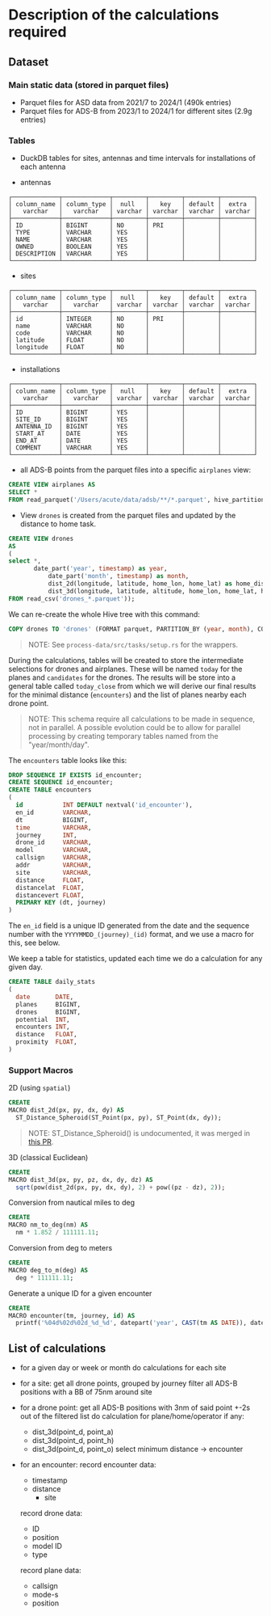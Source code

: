 # Description of the calculations required

## Dataset

### Main static data (stored in parquet files)

- Parquet files for ASD data from 2021/7 to 2024/1      (490k entries)
- Parquet files for ADS-B from 2023/1 to 2024/1 for different sites (2.9g entries)

### Tables

- DuckDB tables for sites, antennas and time intervals for installations of each antenna

- antennas

```text
┌─────────────┬─────────────┬─────────┬─────────┬─────────┬─────────┐
│ column_name │ column_type │  null   │   key   │ default │  extra  │
│   varchar   │   varchar   │ varchar │ varchar │ varchar │ varchar │
├─────────────┼─────────────┼─────────┼─────────┼─────────┼─────────┤
│ ID          │ BIGINT      │ NO      │ PRI     │         │         │
│ TYPE        │ VARCHAR     │ YES     │         │         │         │
│ NAME        │ VARCHAR     │ YES     │         │         │         │
│ OWNED       │ BOOLEAN     │ YES     │         │         │         │
│ DESCRIPTION │ VARCHAR     │ YES     │         │         │         │
└─────────────┴─────────────┴─────────┴─────────┴─────────┴─────────┘
```

- sites

```text
┌─────────────┬─────────────┬─────────┬─────────┬─────────┬─────────┐
│ column_name │ column_type │  null   │   key   │ default │  extra  │
│   varchar   │   varchar   │ varchar │ varchar │ varchar │ varchar │
├─────────────┼─────────────┼─────────┼─────────┼─────────┼─────────┤
│ id          │ INTEGER     │ NO      │ PRI     │         │         │
│ name        │ VARCHAR     │ NO      │         │         │         │
│ code        │ VARCHAR     │ NO      │         │         │         │
│ latitude    │ FLOAT       │ NO      │         │         │         │
│ longitude   │ FLOAT       │ NO      │         │         │         │
└─────────────┴─────────────┴─────────┴─────────┴─────────┴─────────┘
```

- installations

```text
┌─────────────┬─────────────┬─────────┬─────────┬─────────┬─────────┐
│ column_name │ column_type │  null   │   key   │ default │  extra  │
│   varchar   │   varchar   │ varchar │ varchar │ varchar │ varchar │
├─────────────┼─────────────┼─────────┼─────────┼─────────┼─────────┤
│ ID          │ BIGINT      │ YES     │         │         │         │
│ SITE_ID     │ BIGINT      │ YES     │         │         │         │
│ ANTENNA_ID  │ BIGINT      │ YES     │         │         │         │
│ START_AT    │ DATE        │ YES     │         │         │         │
│ END_AT      │ DATE        │ YES     │         │         │         │
│ COMMENT     │ VARCHAR     │ YES     │         │         │         │
└─────────────┴─────────────┴─────────┴─────────┴─────────┴─────────┘
```

- all ADS-B points from the parquet files into a specific `airplanes` view:

```sql
CREATE VIEW airplanes AS
SELECT *
FROM read_parquet('/Users/acute/data/adsb/**/*.parquet', hive_partitioning = true);
```

- View `drones` is created from the parquet files and updated by the distance to home task.

```sql
CREATE VIEW drones
AS
(
select *,
       date_part('year', timestamp) as year, 
           date_part('month', timestamp) as month,
           dist_2d(longitude, latitude, home_lon, home_lat) as home_distance_2d,
           dist_3d(longitude, latitude, altitude, home_lon, home_lat, home_height) as home_distance_3d
FROM read_csv('drones_*.parquet'));
```

We can re-create the whole Hive tree with this command:

```sql
COPY drones TO 'drones' (FORMAT parquet, PARTITION_BY (year, month), COMPRESSION 'zstd', FILENAME_PATTERN "drones_{i}");
```

> NOTE: See `process-data/src/tasks/setup.rs` for the wrappers.

During the calculations, tables will be created to store the intermediate selections for drones and airplanes. These
will be named `today` for the planes and `candidates` for the drones. The results will be store into a general table
called `today_close` from which we will derive our final results for the minimal distance (`encounters`) and the list of
planes nearby each drone point.

> NOTE: This schema require all calculations to be made in sequence, not in parallel. A possible evolution could be to
> allow for parallel processing by creating temporary tables named from the "year/month/day".

The `encounters` table looks like this:

```sql
DROP SEQUENCE IF EXISTS id_encounter;
CREATE SEQUENCE id_encounter;
CREATE TABLE encounters
(
  id           INT DEFAULT nextval('id_encounter'),
  en_id        VARCHAR,
  dt           BIGINT,
  time         VARCHAR,
  journey      INT,
  drone_id     VARCHAR,
  model        VARCHAR,
  callsign     VARCHAR,
  addr         VARCHAR,
  site         VARCHAR,
  distance     FLOAT,
  distancelat  FLOAT,
  distancevert FLOAT,
  PRIMARY KEY (dt, journey)
)
```

The `en_id` field is a unique ID generated from the date and the sequence number with the `YYYYMMDD_(journey)_(id)`
format, and we use a macro for this, see below.

We keep a table for statistics, updated each time we do a calculation for any given day.

```sql
CREATE TABLE daily_stats
(
  date       DATE,
  planes     BIGINT,
  drones     BIGINT,
  potential  INT,
  encounters INT,
  distance   FLOAT,
  proximity  FLOAT,
)
```

### Support Macros

2D (using `spatial`)

```sql
CREATE
MACRO dist_2d(px, py, dx, dy) AS
  ST_Distance_Spheroid(ST_Point(px, py), ST_Point(dx, dy));
```

> NOTE: ST_Distance_Spheroid() is undocumented, it was merged
> in [this PR](https://github.com/duckdb/duckdb_spatial/pull/74).

3D (classical Euclidean)

```sql
CREATE
MACRO dist_3d(px, py, pz, dx, dy, dz) AS
  sqrt(pow(dist_2d(px, py, dx, dy), 2) + pow((pz - dz), 2));
```

Conversion from nautical miles to deg

```sql
CREATE
MACRO nm_to_deg(nm) AS
  nm * 1.852 / 111111.11;
```

Conversion from deg to meters

```sql
CREATE
MACRO deg_to_m(deg) AS
  deg * 111111.11;
```

Generate a unique ID for a given encounter

```sql
CREATE
MACRO encounter(tm, journey, id) AS
  printf('%04d%02d%02d_%d_%d', datepart('year', CAST(tm AS DATE)), datepart('month', CAST(tm AS DATE)), datepart('day', CAST(tm AS DATE)), journey, id);
```

## List of calculations

- for a given day or week or month
  do calculations for each site

- for a site:
  get all drone points, grouped by journey
  filter all ADS-B positions with a BB of 75nm around site

- for a drone point:
  get all ADS-B positions with 3nm of said point +-2s out of the filtered list
  do calculation for plane/home/operator if any:
    * dist_3d(point_d, point_a)
    * dist_3d(point_d, point_h)
    * dist_3d(point_d, point_o)
      select minimum distance -> encounter

- for an encounter:
  record encounter data:
    * timestamp
  * distance
    * site

  record drone data:
    * ID
    * position
    * model ID
    * type

  record plane data:
    * callsign
    * mode-s
    * position

